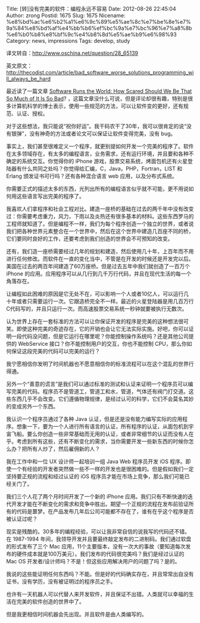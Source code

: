 Title: [转]没有完美的软件：编程永远不容易
Date: 2012-08-26 22:45:04
Author: zrong
Postid: 1675
Slug: 1675
Nicename: %e8%bd%ac%e6%b2%a1%e6%9c%89%e5%ae%8c%e7%be%8e%e7%9a%84%e8%bd%af%e4%bb%b6%ef%bc%9a%e7%bc%96%e7%a8%8b%e6%b0%b8%e8%bf%9c%e4%b8%8d%e5%ae%b9%e6%98%93
Category: news, impressions
Tags: develop, study

译文转自：<http://www.oschina.net/question/28_65139>  

英文原文：<http://thecodist.com/article/bad_software_worse_solutions_programming_will_always_be_hard>

最近读了一篇文章 [Software Runs the World: How Scared Should We Be That
So Much of It Is So
Bad](http://www.theatlantic.com/business/archive/2012/08/software-runs-the-world-how-scared-should-we-be-that-so-much-is-bad/260846/)?
，这篇文章没什么可说，但是评论却很有趣，特别是很多计算机科学的博士表示，使用一些规范的方法，可以让软件变的更好，还有规范、认证、授权。

对于这些想法，我只能说“祝你好运”。我干码农干了30年，我可以很肯定的说“没有银弹”，没有神奇的方法或者论文可以保证让软件变得完美，没有
bug。

事实上，我们甚至很难定义一个程序，就更别提如何开发一个完美的程序了。软件在太多领域存在，有太多的编程语言，业务需求，还有运行环境，并且要和各种不确定的系统交互。你觉得你的
iPhone
游戏，股票交易系统，烤面包机还有火星登陆器有什么共同之处吗？你觉得给汇编，C，Java，PHP，Fortran，LIST
和 Erlang 颁发证书可行吗？还有各种混合语言 web 应用，以及分布式系统。
<!--more-->

你需要正式的描述太多的东西，光列出所有的编程语言似乎就不可能，更不用说如何用这些语言写出完美的程序了。

我喜欢人们拿程序和社会工程对比。建造一座桥的基础在过去的两千年中没有改变过：你需要考虑重力，风力，下雨以及炎热还有很多基本的材料。这些东西罗马的工程师就知道了。但是编程不一样，我们为每个程序创造一个独立的世界，或者说我们把各种世界元素整合在一个世界中，然后在这个世界中建造几百座不同的桥，它们要同时良好的工作，还要考虑到我们创造的世界会不可预知的改变。

还有，我们造一座桥需要经过几年的规划和建造，然后使用几十年，上百年而不用进行任何修改。而软件在一直的变化当中，不管是在开发的时候还是开发完以后。美国在过去的两百年间建造了60万座桥。但是过去五年中我们就创造了一百万个
iPhone
的应用。应用程序可以从几行到几千万行代码，并且在现代生活的每一个角落存在。

让编程如此困难的原因是它无处不在，可以影响一个人或者10亿人，可以运行几十年或者只需要运行一次。它跟造桥完全不一样。最近的火星登陆器是用几百万行C代码写的，并且只运行一次。而高速股票交易系统一秒钟就要被执行无数次。

认为世界上存在一套标准的方法可以让你保证开发的程序是完美的这种想法很可笑。即使这种完美的奇迹存在，它的开销也会让它无法实际实施。好吧，你可以证明一段代码没问题，但是它运行在哪里呢？你能控制操作系统吗？还是其他公司提供的
WebService 接口？你不能控制用户的交互，你也不能控制
CPU，那么你如何保证这段完美的代码可以完美的运行？

我宁愿相信你发明了时间机器也不愿意相信你的标准流程可以在这个混乱的世界行得通。

另外一个“善意的谎言”是我们可以通过标准的测试和认证来证明一个程序员可以编写完美的代码。程序员不是管道工，管道工和水，管道，气体还有阀门打交道。这些东西几乎不会改变。它们遵循物理规律，是经过认可的科学，它们不会莫名其妙的变成另外一个东西。

我认识一个程序员通过了各种 Java
认证，但是还是没有能力编写实际的应用程序。想象一下，要为一个人进行所有语言的认证，所有程序的认证，从面包机到宇宙飞船。要么你创造一些非常基础而无用的认证，或者非常细节的认证而没有人在乎。考虑到所有这些，还有不断变化的需求，当你需要开发一些新东西的时候你怎么办？把所有人炒了，然后雇佣新的人？

我在工作中和一位 UX 设计师一起培训一组 Java Web 程序员开发 iOS
程序。即使一个有经验的开发者突然做一些不一样的开发也是很困难的。但是假如我们一定坚持要正规的流程和经过认证的
iOS 程序员才能在市场上竞争，那么我们可能已经关门了。

我们三个人花了两个月时间开发了一个新的 iPhone
应用。我们只有不断快速的迭代开发才能在不断变化的需求和竞争中胜出。期望一个正规的流程在发布前验证所有的代码是噩梦。在产品发布几年后公司可能都不存在了，谁有在乎这个程序是否被认证过呢？

现实是残酷的。30多年的编程经验，可以让我非常自信的说我写的代码还不错。在
1987-1994
年间，我领导开发并且要最终敲定发布的二进制码。我们通过软盘的形式发布了三个
Mac
应用，11个主要版本，没有一次大的事故（要知道每次发布的硬件成本就是100万美元）。我们发布的代码很完美吗？我们是经过认证的
Mac OS 开发者/设计师吗？不是！但这些应用解决用户的问题了吗？是的。

我说的这些能证明任何东西吗？不能。但是好的代码确实存在，并且常常出自没有证书，没有学历，没有被证明过的程序员之手。

也许有一天机器人可以代替人来开发软件，并且保证不出错。人类就可以幸福的生活在完美的软件创造的世界中了。

但是我更相信时间机器会先出现。并且软件是由人类编写的。

